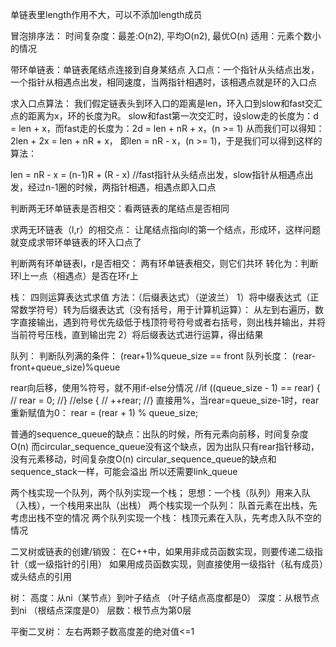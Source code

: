 单链表里length作用不大，可以不添加length成员


冒泡排序法：
时间复杂度：最差:O(n2), 平均O(n2),  最优O(n)
适用：元素个数小的情况

带环单链表：单链表尾结点连接到自身某结点
入口点：一个指针从头结点出发，一个指针从相遇点出发，相同速度，当两指针相遇时，该相遇点就是环的入口点

求入口点算法：
我们假定链表头到环入口的距离是len，环入口到slow和fast交汇点的距离为x，环的长度为R。
slow和fast第一次交汇时，设slow走的长度为：d = len + x，而fast走的长度为：2d = len + nR + x，(n >= 1)
从而我们可以得知：2len + 2x = len + nR + x，
即len = nR - x，(n >= 1)，于是我们可以得到这样的算法：

len = nR - x = (n-1)R + (R - x) 	//fast指针从头结点出发，slow指针从相遇点出发，经过n-1圈的时候，两指针相遇，相遇点即入口点


判断两无环单链表是否相交：看两链表的尾结点是否相同

求两无环链表（l,r）的相交点：
让尾结点指向l的第一个结点，形成环，这样问题就变成求带环单链表的环入口点了

判断两有环单链表l，r是否相交：
两有环单链表相交，则它们共环
转化为：判断环l上一点（相遇点）是否在环r上


栈：
四则运算表达式求值 方法：（后缀表达式）（逆波兰）
1）将中缀表达式（正常数学符号）转为后缀表达式（没有括号，用于计算机运算）：
从左到右遍历，数字直接输出，遇到符号优先级低于栈顶符号符号或者右括号，则出栈并输出，并将当前符号压栈，直到输出完
2）将后缀表达式进行运算，得出结果

队列：
判断队列满的条件：
(rear+1)%queue_size == front
队列长度：
(rear-front+queue_size)%queue

rear向后移，使用%符号，就不用if-else分情况
	//if ((queue_size - 1) == rear) {
	//	rear = 0;
	//}
	//else {
	//	++rear;
	//}
	直接用%，当rear=queue_size-1时，rear重新赋值为0：
	rear = (rear + 1) % queue_size;
	
普通的sequence_queue的缺点：出队的时候，所有元素向前移，时间复杂度O(n)
而circular_sequence_queue没有这个缺点，因为出队只有rear指针移动，没有元素移动，时间复杂度O(n)
circular_sequence_queue的缺点和sequence_stack一样，可能会溢出
所以还需要link_queue


两个栈实现一个队列，两个队列实现一个栈；
思想：一个栈（队列）用来入队（入栈），一个栈用来出队（出栈）
两个栈实现一个队列：
队首元素在出栈，先考虑出栈不空的情况
两个队列实现一个栈：
栈顶元素在入队，先考虑入队不空的情况


二叉树或链表的创建/销毁：
在C++中，如果用非成员函数实现，则要传递二级指针（或一级指针的引用）
				   如果用成员函数实现，则直接使用一级指针（私有成员）或头结点的引用
				   

树：
高度：从ni（某节点）到叶子结点 （叶子结点高度都是0）
深度：从根节点到ni	（根结点深度是0）
层数：根节点为第0层

平衡二叉树：
左右两颗子数高度差的绝对值<=1
